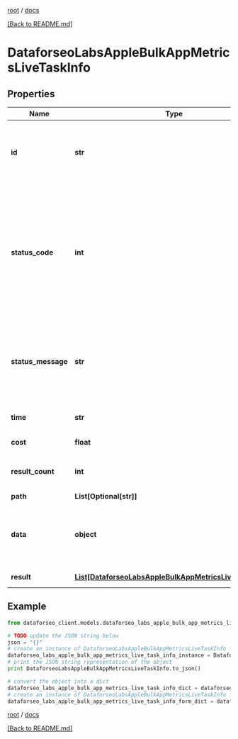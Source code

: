 [root](./../ "root") / [docs](./ "docs")

[[Back to README.md]](./../README.md "[Back to README.md]")

# DataforseoLabsAppleBulkAppMetricsLiveTaskInfo

## Properties

Name | Type | Description | Notes
------------ | ------------- | ------------- | -------------
**id** | **str** | task identifier unique task identifier in our system in the UUID format | [optional]
**status_code** | **int** | status code of the task generated by DataForSEO, can be within the following range: 10000-60000 you can find the full list of the response codes here | [optional]
**status_message** | **str** | informational message of the task you can find the full list of general informational messages here | [optional]
**time** | **str** | execution time, seconds | [optional]
**cost** | **float** | total tasks cost, USD | [optional]
**result_count** | **int** | number of elements in the result array | [optional]
**path** | **List[Optional[str]]** | URL path | [optional]
**data** | **object** | contains the same parameters that you specified in the POST request | [optional]
**result** | [**List[DataforseoLabsAppleBulkAppMetricsLiveResultInfo]**](DataforseoLabsAppleBulkAppMetricsLiveResultInfo.md) | array of results | [optional]

## Example

```python
from dataforseo_client.models.dataforseo_labs_apple_bulk_app_metrics_live_task_info import DataforseoLabsAppleBulkAppMetricsLiveTaskInfo

# TODO update the JSON string below
json = "{}"
# create an instance of DataforseoLabsAppleBulkAppMetricsLiveTaskInfo from a JSON string
dataforseo_labs_apple_bulk_app_metrics_live_task_info_instance = DataforseoLabsAppleBulkAppMetricsLiveTaskInfo.from_json(json)
# print the JSON string representation of the object
print DataforseoLabsAppleBulkAppMetricsLiveTaskInfo.to_json()

# convert the object into a dict
dataforseo_labs_apple_bulk_app_metrics_live_task_info_dict = dataforseo_labs_apple_bulk_app_metrics_live_task_info_instance.to_dict()
# create an instance of DataforseoLabsAppleBulkAppMetricsLiveTaskInfo from a dict
dataforseo_labs_apple_bulk_app_metrics_live_task_info_form_dict = dataforseo_labs_apple_bulk_app_metrics_live_task_info.from_dict(dataforseo_labs_apple_bulk_app_metrics_live_task_info_dict)
```

  

[root](./../ "root") / [docs](./ "docs")

[[Back to README.md]](./../README.md "[Back to README.md]")